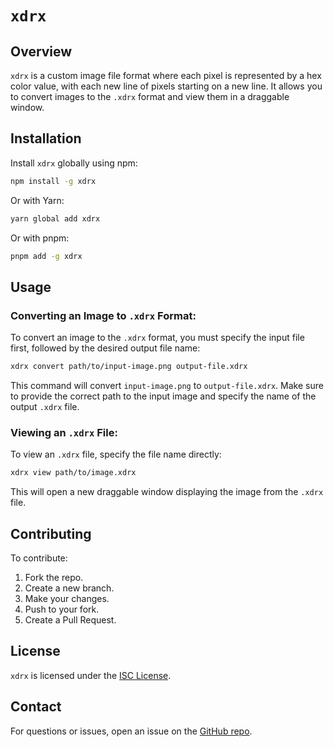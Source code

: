 
# `xdrx`

## Overview

`xdrx` is a custom image file format where each pixel is represented by a hex color value, with each new line of pixels starting on a new line. It allows you to convert images to the `.xdrx` format and view them in a draggable window.

## Installation

Install `xdrx` globally using npm:

```bash
npm install -g xdrx
```

Or with Yarn:

```bash
yarn global add xdrx
```

Or with pnpm:

```bash
pnpm add -g xdrx
```

## Usage

### Converting an Image to `.xdrx` Format:

To convert an image to the `.xdrx` format, you must specify the input file first, followed by the desired output file name:

```bash
xdrx convert path/to/input-image.png output-file.xdrx
```

This command will convert `input-image.png` to `output-file.xdrx`. Make sure to provide the correct path to the input image and specify the name of the output `.xdrx` file.

### Viewing an `.xdrx` File:

To view an `.xdrx` file, specify the file name directly:

```bash
xdrx view path/to/image.xdrx
```

This will open a new draggable window displaying the image from the `.xdrx` file.

## Contributing

To contribute:

1. Fork the repo.
2. Create a new branch.
3. Make your changes.
4. Push to your fork.
5. Create a Pull Request.

## License

`xdrx` is licensed under the [ISC License](LICENSE).

## Contact

For questions or issues, open an issue on the [GitHub repo](https://github.com/linuxfandudeguy/xdrx).
